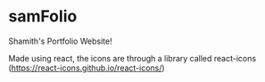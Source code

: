 # samFolio
Shamith's Portfolio Website!

Made using react, the icons are through a library called react-icons (https://react-icons.github.io/react-icons/)
